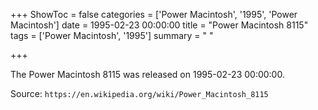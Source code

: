 +++
ShowToc = false
categories = ['Power Macintosh', '1995', 'Power Macintosh']
date = 1995-02-23 00:00:00
title = "Power Macintosh 8115"
tags = ['Power Macintosh', '1995']
summary = " "

+++

The Power Macintosh 8115 was released on 1995-02-23 00:00:00.

Source: `https://en.wikipedia.org/wiki/Power_Macintosh_8115`


